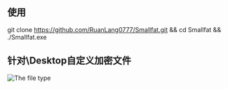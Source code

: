 ## 使用
git clone https://github.com/RuanLang0777/Smallfat.git && cd Smallfat && ./Smallfat.exe
## 针对\Desktop自定义加密文件
![The file type](https://user-images.githubusercontent.com/53397197/170865066-9b03c382-f8db-4d83-aee6-cfee2746005c.png)
